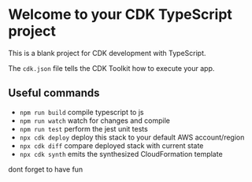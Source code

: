 # Welcome to your CDK TypeScript project

This is a blank project for CDK development with TypeScript.

The `cdk.json` file tells the CDK Toolkit how to execute your app.

## Useful commands


* `npm run build`   compile typescript to js
* `npm run watch`   watch for changes and compile
* `npm run test`    perform the jest unit tests
* `npx cdk deploy`  deploy this stack to your default AWS account/region
* `npx cdk diff`    compare deployed stack with current state
* `npx cdk synth`   emits the synthesized CloudFormation template


dont forget to have fun